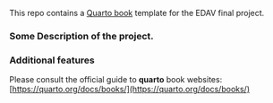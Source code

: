 This repo contains a [Quarto book](https://quarto.org/docs/books/) template for the EDAV final project.

### Some Description of the project.


### Additional features

Please consult the official guide to **quarto** book websites: [https://quarto.org/docs/books/](https://quarto.org/docs/books/)



